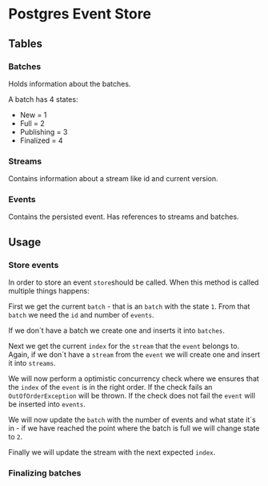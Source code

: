 # Postgres Event Store

## Tables

### Batches

Holds information about the batches.

A batch has 4 states:

* New = 1
* Full = 2
* Publishing = 3
* Finalized = 4

### Streams

Contains information about a stream like id and current version.

### Events

Contains the persisted event. Has references to streams and batches.

## Usage

### Store events

In order to store an event `store`should be called. When this method is called multiple things happens:

First we get the current `batch` - that is an `batch` with the state `1`. From that `batch` we need the `id` and number of `events`.

If we don´t have a batch we create one and inserts it into `batches`.

Next we get the current `index` for the `stream` that the `event` belongs to. Again, if we don´t have a `stream` from the `event` we will create one and insert it into `streams`.

We will now perform a optimistic concurrency check where we ensures that the `index` of the `event` is in the right order. If the check fails an `OutOfOrderException` will be thrown. If the check does not fail the `event` will be inserted into `events`.

We will now update the `batch` with the number of events and what state it´s in - if we have reached the point where the batch is full we will change state to `2`.

Finally we will update the stream with the next expected `index`.

### Finalizing batches
